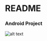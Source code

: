 # README #

### Android Project ###

![alt text](https://bytebucket.org/ithoon/android-ithoon-card-animation-source/raw/c2061b287cae5d5f716084a10bc4275ef0d7b0d1/preview.gif)
